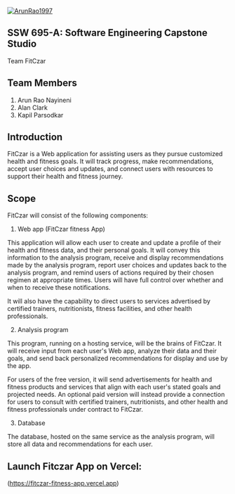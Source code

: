[![ArunRao1997](https://circleci.com/gh/ArunRao1997/FitCzar-fitness-App.svg?style=svg)](https://app.circleci.com/pipelines/github/ArunRao1997/FitCzar-fitness-App?branch=main&filter=all)

## SSW 695-A: Software Engineering Capstone Studio 
Team FitCzar 

## Team Members
1. Arun Rao Nayineni
2. Alan Clark
3. Kapil Parsodkar

## Introduction
FitCzar is a Web application for assisting users as they pursue customized health and fitness goals.  It will track progress, make recommendations, accept user choices and updates, and connect users with resources to support their health and fitness journey.

## Scope

FitCzar will consist of the following components:

1. Web app (FitCzar fitness App)

This application will allow each user to create and update a profile of their health and fitness data, and their personal goals.  It will convey this information to the analysis program, receive and display recommendations made by the analysis program, report user choices and updates back to the analysis program, and remind users of actions required by their chosen regimen at appropriate times.  Users will have full control over whether and when to receive these notifications.

It will also have the capability to direct users to services advertised by certified trainers, nutritionists, fitness facilities, and other health professionals.

2. Analysis program

This program, running on a hosting service, will be the brains of FitCzar.  It will receive input from each user's Web app, analyze their data and their goals, and send back personalized recommendations for display and use by the app.

For users of the free version, it will send advertisements for health and fitness products and services that align with each user's stated goals and projected needs.  An optional paid version will instead provide a connection for users to consult with certified trainers, nutritionists, and other health and fitness professionals under contract to FitCzar.

3. Database

The database, hosted on the same service as the analysis program, will store all data and recommendations for each user.

## Launch Fitczar App on Vercel:
(https://fitczar-fitness-app.vercel.app)


